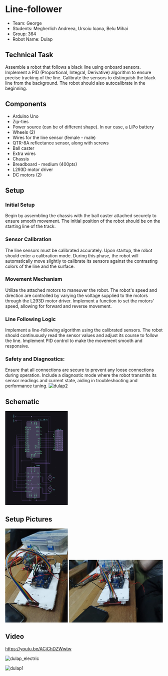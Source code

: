 #                                                            Line-follower


* Team: George
* Students: Megherlich Andreea, Ursoiu Ioana, Belu Mihai
* Group: 364
* Robot Name: Dulap
  

## Technical Task
Assemble a robot that follows a black line using onboard sensors. Implement a PID (Proportional, Integral, Derivative) algorithm to ensure precise tracking of the line. Calibrate the sensors to distinguish the black line from the background. The robot should also autocalibrate in the beginning.

## Components
* Arduino Uno
* Zip-ties
* Power source (can be of different shape). In our case, a LiPo battery
* Wheels (2)
* Wires for the line sensor (female - male)
* QTR-8A reflectance sensor, along with screws
* Ball caster
* Extra wires 
* Chassis
* Breadboard - medium (400pts)
* L293D motor driver
* DC motors (2)


## Setup

### Initial Setup
Begin by assembling the chassis with the ball caster attached securely to ensure smooth movement. The initial position of the robot should be on the starting line of the track.

### Sensor Calibration
The line sensors must be calibrated accurately. Upon startup, the robot should enter a calibration mode. During this phase, the robot will automatically move slightly to calibrate its sensors against the contrasting colors of the line and the surface.

### Movement Mechanism
Utilize the attached motors to maneuver the robot. The robot's speed and direction are controlled by varying the voltage supplied to the motors through the L293D motor driver. Implement a function to set the motors' speed, allowing for forward and reverse movement.

### Line Following Logic
Implement a line-following algorithm using the calibrated sensors. The robot should continuously read the sensor values and adjust its course to follow the line. Implement PID control to make the movement smooth and responsive.

### Safety and Diagnostics: 
Ensure that all connections are secure to prevent any loose connections during operation. Include a diagnostic mode where the robot transmits its sensor readings and current state, aiding in troubleshooting and performance tuning.
![dulap2](https://github.com/MihaiC0stin/LineFollower/assets/103452863/544a9d4b-1463-431f-89bb-dc7efa133a17)


## Schematic
<img src="dulap_electric.png" width="200" height="300" />

## Setup Pictures
<img src="dulap2.jpeg" width="200" height="300" /> <img src="dulap1.jpeg" width="300" height="200" /> 


## Video
https://youtu.be/ACiChDZWwtw

<img width="350" alt="dulap_electric" src="https://github.com/MihaiC0stin/LineFollower/assets/103452863/d48df81b-4501-4dca-9938-07549a58761f">

![dulap1](https://github.com/MihaiC0stin/LineFollower/assets/103452863/da8c34ba-0139-48af-899b-3474c31473bb)
